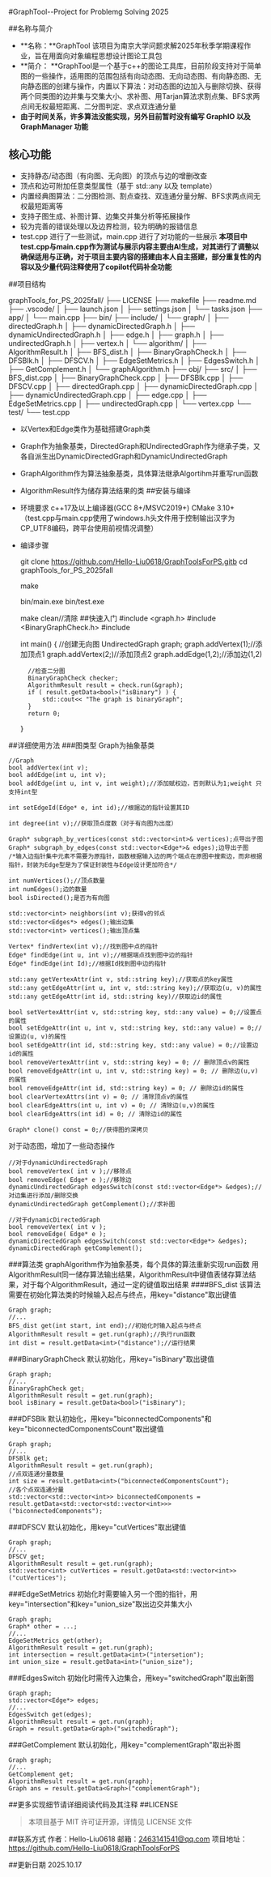 #GraphTool--Project for Problemg Solving 2025

##名称与简介

- **名称：**GraphTool
该项目为南京大学问题求解2025年秋季学期课程作业，旨在用面向对象编程思想设计图论工具包
- **简介： **GraphTool是一个基于c++的图论工具库，目前阶段支持对于简单图的一些操作，适用图的范围包括有向动态图、无向动态图、有向静态图、无向静态图的创建与操作，内置以下算法：对动态图的边加入与删除切换、获得两个同类图的边并集与交集大小、求补图、用Tarjan算法求割点集、BFS求两点间无权最短距离、二分图判定、求点双连通分量
- **由于时间关系，许多算法没能实现，另外目前暂时没有编写 GraphIO 以及 GraphManager 功能**

## 核心功能

- 支持静态/动态图（有向图、无向图）的顶点与边的增删改查
- 顶点和边可附加任意类型属性（基于 std::any 以及 template）
- 内置经典图算法：二分图检测、割点查找、双连通分量分解、BFS求两点间无权最短距离等
- 支持子图生成、补图计算、边集交并集分析等拓展操作
- 较为完善的错误处理以及边界检测，较为明确的报错信息
- test.cpp 进行了一些测试，main.cpp 进行了对功能的一些展示
**本项目中test.cpp与main.cpp作为测试与展示内容主要由AI生成，对其进行了调整以确保适用与正确，对于项目主要内容的搭建由本人自主搭建，部分重复性的内容以及少量代码注释使用了copilot代码补全功能**

##项目结构

graphTools_for_PS_2025fall/
├── LICENSE
├── makefile
├── readme.md
├── .vscode/
│   ├── launch.json
│   ├── settings.json
│   └── tasks.json
├── app/
│   └── main.cpp
├── bin/
├── include/
│   └── graph/
│       ├── directedGraph.h
│       ├── dynamicDirectedGraph.h
│       ├── dynamicUndirectedGraph.h
│       ├── edge.h
│       ├── graph.h
│       ├── undirectedGraph.h
│       ├── vertex.h
│       └── algorithm/
│           ├── AlgorithmResult.h
│           ├── BFS_dist.h
│           ├── BinaryGraphCheck.h
│           ├── DFSBlk.h
│           ├── DFSCV.h
│           ├── EdgeSetMetrics.h
│           ├── EdgesSwitch.h
│           ├── GetComplement.h
│           └── graphAlgorithm.h
├── obj/
├── src/
│   ├── BFS_dist.cpp
│   ├── BinaryGraphCheck.cpp
│   ├── DFSBlk.cpp
│   ├── DFSCV.cpp
│   ├── directedGraph.cpp
│   ├── dynamicDirectedGraph.cpp
│   ├── dynamicUndirectedGraph.cpp
│   ├── edge.cpp
│   ├── EdgeSetMetrics.cpp
│   ├── undirectedGraph.cpp
│   └── vertex.cpp
└── test/
    └── test.cpp


- 以Vertex和Edge类作为基础搭建Graph类
- Graph作为抽象基类，DirectedGraph和UndirectedGraph作为继承子类，又各自派生出DynamicDirectedGraph和DynamicUndirectedGraph
- GraphAlgorithm作为算法抽象基类，具体算法继承Algortihm并重写run函数
- AlgorithmResult作为储存算法结果的类
##安装与编译
- 环境要求
c++17及以上编译器(GCC 8+/MSVC2019+)
CMake 3.10+（test.cpp与main.cpp使用了windows.h头文件用于控制输出汉字为CP_UTF8编码，跨平台使用前视情况调整）
- 编译步骤
    
	
    git clone https://github.com/Hello-Liu0618/GraphToolsForPS.gitb
    cd graphTools_for_PS_2025fall
    
    make
    
    bin/main.exe
    bin/test.exe
	
	make clean//清除
##快速入门
    #include <graph.h>
    #include <BinaryGraphCheck.h>
    #include <iostream>
    
    int main() {
    	//创建无向图
    	UndirectedGraph graph;
    	graph.addVertex(1);//添加顶点1
    	graph.addVertex(2;)//添加顶点2
    	graph.addEdge(1,2);//添加边(1,2)
    	
    	//检查二分图
    	BinaryGraphCheck checker;
    	AlgorithmResult result = check.run(&graph);
    	if ( result.getData<bool>("isBinary") ) {
    		std::cout<< "The graph is binaryGraph";
    	}
    	return 0;
    }



##详细使用方法
###图类型
Graph为抽象基类

    //Graph
    bool addVertex(int v);
    bool addEdge(int u, int v);
    bool addEdge(int u, int v, int weight);//添加赋权边，否则默认为1;weight 只支持int型
    
    int setEdgeId(Edge* e, int id);//根据边的指针设置其ID
    
    int degree(int v);//获取顶点度数（对于有向图为出度）
    
    Graph* subgraph_by_vertices(const std::vector<int>& vertices);点导出子图
    Graph* subgraph_by_edges(const std::vector<Edge*>& edges);边导出子图
    /*输入边指针集中元素不需要为原指针，函数根据输入边的两个端点在原图中搜索边，而非根据指针，封装为Edge型是为了保证封装性与Edge设计更加符合*/
    
    int numVertices();//顶点数量
    int numEdges();边的数量
    bool isDirected();是否为有向图
    
    std::vector<int> neighbors(int v);获得v的邻点
    std::vector<Edges*> edges();输出边集
    std::vector<int> vertices();输出顶点集
    
    Vertex* findVertex(int v);//找到图中点的指针
    Edge* findEdge(int u, int v);//根据端点找到图中边的指针
    Edge* findEdge(int Id);//根据Id找到图中边的指针
    
    std::any getVertexAttr(int v, std::string key);//获取点的key属性
    std::any getEdgeAttr(int u, int v, std::string key);//获取边(u, v)的属性
    std::any getEdgeAttr(int id, std::string key)//获取边id的属性
    
    bool setVertexAttr(int v, std::string key, std::any value) = 0;//设置点的属性
    bool setEdgeAttr(int u, int v, std::string key, std::any value) = 0;//设置边(u, v)的属性
    bool setEdgeAttr(int id, std::string key, std::any value) = 0;//设置边id的属性
    bool removeVertexAttr(int v, std::string key) = 0; // 删除顶点v的属性
    bool removeEdgeAttr(int u, int v, std::string key) = 0; // 删除边(u,v)的属性
    bool removeEdgeAttr(int id, std::string key) = 0; // 删除边id的属性
    bool clearVertexAttrs(int v) = 0; // 清除顶点v的属性
    bool clearEdgeAttrs(int u, int v) = 0; // 清除边(u,v)的属性
    bool clearEdgeAttrs(int id) = 0; // 清除边id的属性
    
    Graph* clone() const = 0;//获得图的深拷贝

对于动态图，增加了一些动态操作

    //对于dynamicUndirectedGraph
    bool removeVertex( int v );//移除点
    bool removeEdge( Edge* e );//移除边
    dynamicUndirectedGraph edgesSwitch(const std::vector<Edge*> &edges);//对边集进行添加/删除交换
    dynamicUndirectedGraph getComplement();//求补图
    
    //对于dynamicDirectedGraph
    bool removeVertex( int v );
    bool removeEdge( Edge* e );
    dynamicDirectedGraph edgesSwitch(const std::vector<Edge*> &edges);
    dynamicDirectedGraph getComplement();

###算法类
graphAlgorithm作为抽象基类，每个具体的算法重新实现run函数
用AlgorithmResult同一储存算法输出结果，AlgorithmResult中键值表储存算法结果，对于每个AlgorithmResult，通过一定的键值取出结果
####BFS_dist
该算法需要在初始化算法类的时候输入起点与终点，用key="distance"取出键值

	Graph graph;
	//...
	BFS_dist get(int start, int end);//初始化时输入起点与终点
    AlgorithmResult result = get.run(graph);//执行run函数
    int dist = result.getData<int>("distance");//运行结果
	
###BinaryGraphCheck
默认初始化，用key="isBinary"取出键值

	Graph graph;
	//...
    BinaryGraphCheck get;
    AlgorithmResult result = get.run(graph);
    bool isBinary = result.getData<bool>("isBinary");
	
###DFSBlk
默认初始化，用key="biconnectedComponents"和
key="biconnectedComponentsCount"取出键值

	Graph graph;
	//...
    DFSBlk get;
    AlgorithmResult result = get.run(graph);
    //点双连通分量数量
    int size = result.getData<int>("biconnectedComponentsCount");
    //各个点双连通分量
    std::vector<std::vector<int>> biconnectedComponents = result.getData<std::vector<std::vector<int>>>("biconnectedComponents");

###DFSCV
默认初始化，用key="cutVertices"取出键值

    Graph graph;
	//...
	DFSCV get;
    AlgorithmResult result = get.run(graph);
    std::vector<int> cutVertices = result.getData<std::vector<int>>("cutVertices");

###EdgeSetMetrics
初始化时需要输入另一个图的指针，用key="intersection"和key="union_size"取出边交并集大小

	Graph graph;
	Graph* other = ...;
	//...
    EdgeSetMetrics get(other);
    AlgorithmResult result = get.run(graph);
    int intersection = result.getData<int>("intersetion");
    int union_size = result.getData<int>("union_size");

###EdgesSwitch
初始化时需传入边集合，用key="switchedGraph"取出新图

    Graph graph;
    std::vector<Edge*> edges;
    //...
    EdgesSwitch get(edges);
    AlgorithmResult result = get.run(graph);
    Graph = result.getData<Graph>("switchedGraph");

###GetComplement
默认初始化，用key="complementGraph"取出补图

    Graph graph;
    //...
    GetComplement get;
    AlgorithmResult result = get.run(graph);
    Graph ans = result.getData<Graph>("complementGraph");

##更多实现细节请详细阅读代码及其注释
##LICENSE
> 本项目基于 MIT 许可证开源，详情见 LICENSE 文件

##联系方式
作者：Hello-Liu0618
邮箱：2463141541@qq.com
项目地址：https://github.com/Hello-Liu0618/GraphToolsForPS

##更新日期
2025.10.17
